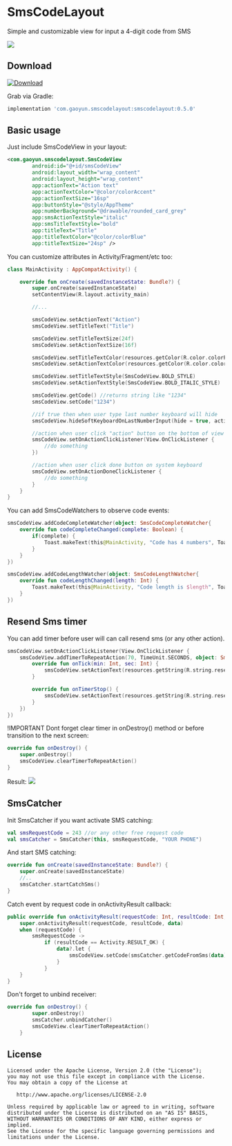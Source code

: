 # SmsCodeLayout
Simple and customizable view for input a 4-digit code from SMS

<img src="https://github.com/gaoyundexinmen/SmsCodeLayout/raw/master/screenshot.png">

Download
--------
[ ![Download](https://api.bintray.com/packages/gaoyundexinmen/SmsCodeLayout/SmsCodeLayout/images/download.svg) ](https://bintray.com/gaoyundexinmen/SmsCodeLayout/SmsCodeLayout/_latestVersion)

Grab via Gradle:
```groovy
implementation 'com.gaoyun.smscodelayout:smscodelayout:0.5.0'
```

Basic usage
--------
Just include SmsCodeView in your layout:
```xml
<com.gaoyun.smscodelayout.SmsCodeView
        android:id="@+id/smsCodeView"
        android:layout_width="wrap_content"
        android:layout_height="wrap_content"
        app:actionText="Action text"
        app:actionTextColor="@color/colorAccent"
        app:actionTextSize="16sp"
        app:buttonStyle="@style/AppTheme"
        app:numberBackground="@drawable/rounded_card_grey"
        app:smsActionTextStyle="italic"
        app:smsTitleTextStyle="bold"
        app:titleText="Title"
        app:titleTextColor="@color/colorBlue"
        app:titleTextSize="24sp" />
```

You can customize attributes in Activity/Fragment/etc too:
```kotlin
class MainActivity : AppCompatActivity() {

    override fun onCreate(savedInstanceState: Bundle?) {
        super.onCreate(savedInstanceState)
        setContentView(R.layout.activity_main)

        //...

        smsCodeView.setActionText("Action")
        smsCodeView.setTitleText("Title")

        smsCodeView.setTitleTextSize(24f)
        smsCodeView.setActionTextSize(16f)

        smsCodeView.setTitleTextColor(resources.getColor(R.color.colorPrimary))
        smsCodeView.setActionTextColor(resources.getColor(R.color.colorAccent))

        smsCodeView.setTitleTextStyle(SmsCodeView.BOLD_STYLE)
        smsCodeView.setActionTextStyle(SmsCodeView.BOLD_ITALIC_STYLE)

        smsCodeView.getCode() //returns string like "1234"
        smsCodeView.setCode("1234")

        //if true then when user type last number keyboard will hide
        smsCodeView.hideSoftKeyboardOnLastNumberInput(hide = true, activity = this)

        //action when user click "action" button on the bottom of view
        smsCodeView.setOnActionClickListener(View.OnClickListener {
            //do something
        })

        //action when user click done button on system keyboard
        smsCodeView.setOnActionDoneClickListener {
            //do something
        }
    }
}
```

You can add SmsCodeWatchers to observe code events:
```kotlin
smsCodeView.addCodeCompleteWatcher(object: SmsCodeCompleteWatcher{
    override fun codeCompleteChanged(complete: Boolean) {
        if(complete) {
            Toast.makeText(this@MainActivity, "Code has 4 numbers", Toast.LENGTH_SHORT).show()
        }
    }
})

smsCodeView.addCodeLengthWatcher(object: SmsCodeLengthWatcher{
    override fun codeLengthChanged(length: Int) {
        Toast.makeText(this@MainActivity, "Code length is $length", Toast.LENGTH_SHORT).show()
    }
})
```
Resend Sms timer
---------
You can add timer before user will can call resend sms (or any other action).
```kotlin
smsCodeView.setOnActionClickListener(View.OnClickListener {
    smsCodeView.addTimerToRepeatAction(70, TimeUnit.SECONDS, object: SmsCodeTimeEmitter{
        override fun onTick(min: Int, sec: Int) {
            smsCodeView.setActionText(resources.getString(R.string.resend_sms_timer, min, sec))
        }

        override fun onTimerStop() {
            smsCodeView.setActionText(resources.getString(R.string.resend_sms))
        }
    })
})
```
!IMPORTANT
Dont forget clear timer in onDestroy() method or before transition to the next screen:
```kotlin
override fun onDestroy() {
    super.onDestroy()
    smsCodeView.clearTimerToRepeatAction()
}
```
Result:
<img src="https://github.com/gaoyundexinmen/SmsCodeLayout/raw/master/screenshot1.jpg">

SmsCatcher
-----------
Init SmsCatcher if you want activate SMS catching:
```kotlin
val smsRequestCode = 243 //or any other free request code
val smsCatcher = SmsCatcher(this, smsRequestCode, "YOUR PHONE")
```

And start SMS catching:
```kotlin
override fun onCreate(savedInstanceState: Bundle?) {
    super.onCreate(savedInstanceState)
    //..
    smsCatcher.startCatchSms()
}
```

Catch event by request code in onActivityResult callback:
```kotlin
public override fun onActivityResult(requestCode: Int, resultCode: Int, data: Intent?) {
    super.onActivityResult(requestCode, resultCode, data)
    when (requestCode) {
        smsRequestCode ->
            if (resultCode == Activity.RESULT_OK) {
                data?.let {
                    smsCodeView.setCode(smsCatcher.getCodeFromSms(data))
                }
            }
    }
}
```

Don't forget to unbind receiver:
```kotlin
override fun onDestroy() {
        super.onDestroy()
        smsCatcher.unbindCatcher()
        smsCodeView.clearTimerToRepeatAction()
    }
```

License
--------

    Licensed under the Apache License, Version 2.0 (the "License");
    you may not use this file except in compliance with the License.
    You may obtain a copy of the License at

       http://www.apache.org/licenses/LICENSE-2.0

    Unless required by applicable law or agreed to in writing, software
    distributed under the License is distributed on an "AS IS" BASIS,
    WITHOUT WARRANTIES OR CONDITIONS OF ANY KIND, either express or implied.
    See the License for the specific language governing permissions and
    limitations under the License.
